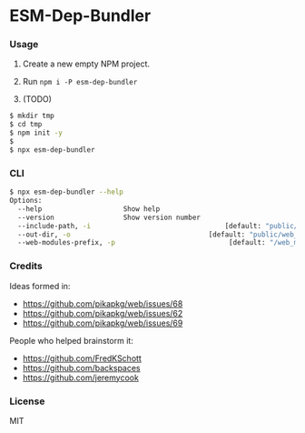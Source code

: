 # ESM-Dep-Bundler

### Usage

1. Create a new empty NPM project.

2. Run `npm i -P esm-dep-bundler`

3. (TODO)

``` bash
$ mkdir tmp
$ cd tmp
$ npm init -y
$
$ npx esm-dep-bundler
```

### CLI

``` bash
$ npx esm-dep-bundler --help
Options:
  --help                    Show help                                  [boolean]
  --version                 Show version number                        [boolean]
  --include-path, -i                                 [default: "public/**/*.js"]
  --out-dir, -o                                  [default: "public/web_modules"]
  --web-modules-prefix, -p                            [default: "/web_modules/"]
```

### Credits

Ideas formed in:

- https://github.com/pikapkg/web/issues/68
- https://github.com/pikapkg/web/issues/62
- https://github.com/pikapkg/web/issues/69

People who helped brainstorm it:

- https://github.com/FredKSchott
- https://github.com/backspaces
- https://github.com/jeremycook

### License

MIT
